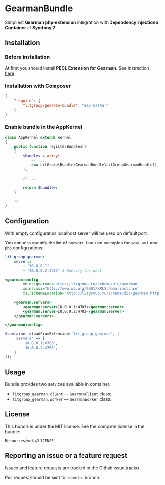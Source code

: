 GearmanBundle
=============

Simpliest __Gearman php-extension__ integration with __Dependency Injectiono Container__ of __Symfony 2__

Installation
------------

### Before installation
At first you should install __PECL Extension for Gearman__.
See instruction [here][1].

### Installation with Composer

```json
{
    "require": {
        "litgroup/gearman-bundle": "dev-master"
    }
}
```

### Enable bundle in the AppKernel

```php
class AppKernel extends Kernel
{
    public function registerBundles()
    {
        $bundles = array(
            // ...
            new LitGroup\Bundle\GearmanBundle\LitGroupGearmanBundle(),
        );

        // ...
        
        return $bundles;
    }

    // ...
}
```

Configuration
-------------

With empty configuration localhost server will be used on default port.

You can also specify the list of servers. Look on examples for `yaml`, `xml` and `php` configurations:

```yaml
lit_group_gearman:
    servers:
        - "10.0.0.1"
        - "10.0.0.2:4703" # Specify the port
```

```xml
<gearman:config
        xmlns:gearman="http://litgroup.ru/schema/dic/gearman"
        xmlns:xsi="http://www.w3.org/2001/XMLSchema-instance"
        xsi:schemaLocation="http://litgroup.ru/schema/dic/gearman http://litgroup.ru/schema/dic/gearman/gearman-1.0.xsd">

    <gearman:servers>
        <gearman:server>10.0.0.1:4703</gearman:server>
        <gearman:server>10.0.0.2:4703</gearman:server>
    </gearman:servers>

</gearman:config>
```

```php
$container->loadFromExtension('lit_group_gearman', [
    'servers' => [
        '10.0.0.1:4703',
        '10.0.0.2:4703',
    ]
]);
```

Usage
-----
Bundle provides two services available in container.

 - `litgroup_gearman.client` — `GearmanClient` class;
 - `litgroup_gearman.worker` — `GearmanWorker` class.


License
-------
This bundle is under the MIT license. See the complete license in the bundle:

```
Resources/meta/LICENSE
```

Reporting an issue or a feature request
---------------------------------------
Issues and feature requests are tracked in the Github issue tracker.

Pull request should be sent for `develop` branch.

[1]: http://www.php.net/manual/en/book.gearman.php